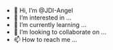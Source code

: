 - 👋 Hi, I’m @JDI-Angel
- 👀 I’m interested in ...
- 🌱 I’m currently learning ...
- 💞️ I’m looking to collaborate on ...
- 📫 How to reach me ...

<!---
JDI-Angel/JDI-Angel is a ✨ special ✨ repository because its `README.md` (this file) appears on your GitHub profile.
You can click the Preview link to take a look at your changes.
--->
